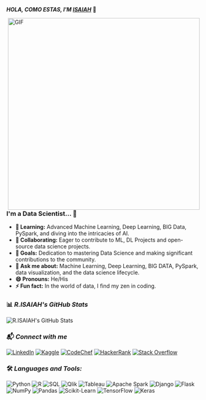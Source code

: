 ***HOLA, COMO ESTAS, I'M [ISAIAH](https://www.linkedin.com/in/isaiah-96a366179/)*** 👋

<img align="right" alt="GIF" src="https://media.giphy.com/media/l4JzdwJ33hz12Gw6s/giphy.gif" width="500"/>

### I'm a Data Scientist... 🚀
- **🌱 Learning:** Advanced Machine Learning, Deep Learning, BIG Data, PySpark, and diving into the intricacies of AI.
- **👯 Collaborating:** Eager to contribute to ML, DL Projects and open-source data science projects.
- **🤔 Goals:** Dedication to mastering Data Science and making significant contributions to the community.
- **💬 Ask me about:** Machine Learning, Deep Learning, BIG DATA, PySpark, data visualization, and the data science lifecycle.
- **😄 Pronouns:** He/His
- **⚡ Fun fact:** In the world of data, I find my zen in coding.

### 📊 ***R.ISAIAH's GitHub Stats***
![R.ISAIAH's GitHub Stats](https://github-readme-stats.vercel.app/api?username=ISAIAH-Git&count_private=true&theme=gotham)


### 📬 ***Connect with me***
<p align="left">
  <a href="https://www.linkedin.com/in/isaiah-96a366179/"><img src="https://img.shields.io/badge/linkedin-%230077B5.svg?&style=for-the-badge&logo=linkedin&logoColor=white" alt="LinkedIn"/></a>
  <a href="https://www.kaggle.com/isaiahshade/account"><img src="https://img.shields.io/badge/-Kaggle-blue?style=for-the-badge&labelColor=black&logo=kaggle&logoColor=61DBFB" alt="Kaggle"/></a>
  <a href="https://www.codechef.com/users/isaiah_715"><img src="https://img.shields.io/badge/-Codechef-red?style=for-the-badge&labelColor=black&logo=codechef&logoColor=white" alt="CodeChef"/></a>
  <a href="https://www.hackerrank.com/isaiahisaiah715"><img src="https://img.shields.io/badge/-Hackerrank-2EC866?style=for-the-badge&logo=HackerRank&logoColor=white" alt="HackerRank"/></a>
  <a href="https://stackoverflow.com/users/14104661/isaiah-shady"><img src="https://img.shields.io/badge/-Stack%20Overflow-FE7A16?style=for-the-badge&logo=stack-overflow&logoColor=white" alt="Stack Overflow"/></a>
</p>

### 🛠 ***Languages and Tools:***
<p>
  <img alt="Python" src="https://img.shields.io/badge/-Python-3776AB?style=for-the-badge&logo=python&logoColor=white" />
  <img alt="R" src="https://img.shields.io/badge/-R-276DC3?style=for-the-badge&logo=r&logoColor=white" />
  <img alt="SQL" src="https://img.shields.io/badge/-SQL-F29111?style=for-the-badge&logo=sql&logoColor=white" />
  <img alt="Qlik" src="https://img.shields.io/badge/-Qlik-F4B400?style=for-the-badge&logo=qlik&logoColor=white" />
  <img alt="Tableau" src="https://img.shields.io/badge/-Tableau-E97627?style=for-the-badge&logo=tableau&logoColor=white" />
  <img alt="Apache Spark" src="https://img.shields.io/badge/-Apache%20Spark-E25A1C?style=for-the-badge&logo=apache-spark&logoColor=white" />
  <img alt="Django" src="https://img.shields.io/badge/django-%23092E20.svg?style=for-the-badge&logo=django&logoColor=white"/>
  <img alt="Flask" src="https://img.shields.io/badge/flask-%23000.svg?style=for-the-badge&logo=flask&logoColor=white"/>
  <img alt="NumPy" src="https://img.shields.io/badge/numpy-%23013243.svg?style=for-the-badge&logo=numpy&logoColor=white" />
  <img alt="Pandas" src="https://img.shields.io/badge/pandas-%23150458.svg?style=for-the-badge&logo=pandas&logoColor=white" />
  <img alt="Scikit-Learn" src="https://img.shields.io/badge/scikit_learn-%23F7931E.svg?style=for-the-badge&logo=scikit-learn&logoColor=white" />
  <img alt="TensorFlow" src="https://img.shields.io/badge/TensorFlow-%23FF6F00.svg?style=for-the-badge&logo=TensorFlow&logoColor=white" />
  <img alt="Keras" src="https://img.shields.io/badge/Keras-%23D00000.svg?style=for-the-badge&logo=Keras&logoColor=white"/>
  <!-- Add any other languages or tools relevant to your profile -->
</p>
